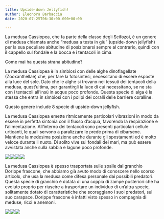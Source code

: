 ```yaml
---
title: Upside-down Jellyfish!
author: Eleonora Barbaccia
date: 2020-07-25T06:30:00.000+00:00

---
```

La medusa Cassiopea, che fa parte della classe degli Scifozoi, è un genere di medusa chiamata anche “medusa a testa in giù” (upside-down jellyfish) per la sua peculiare abitudine di posizionarsi sempre al contrario, quindi con il cappello sul fondale e la bocca e i tentacoli in cima.

Come mai ha questa strana abitudine?

La medusa Cassiopea è in simbiosi con delle alghe dinoflagellate (Zooxanthellae) che, per fare la fotosintesi, necessitano di essere esposte alla luce del sole. Dato che le alghe si trovano nei tessuti dei tentacoli della medusa, quest’ultima, per garantirgli la luce di cui necessitano, se ne sta con i tentacoli all’insù in acque poco profonde. Questa specie di alga è la stessa che entra in simbiosi con i polipi dei coralli delle barriere coralline.

Questo genere include 8 specie di upside-down jellyfish.

La medusa Cassiopea emette ritmicamente particolari vibrazioni in modo da essere in perfetta sintonia con il flusso d’acqua, favorendo la respirazione e l’alimentazione. All’interno dei tentacoli sono presenti particolari cellule urticanti, le quali servono a paralizzare le prede prima di cibarsene. Mantiene la medesima posizione anche durante gli spostamenti ed è molto veloce durante il nuoto. Di solito vive sui fondali dei mari, ma può essere avvistata anche sulla sabbia e lagune poco profonde.

![](http://static.wixstatic.com/media/b04324_ffa998fc7f614eb9ba2b1bfaac93d85d~mv2.jpg)![](http://static.wixstatic.com/media/b04324_be67c773e32146e3b524f34333268706~mv2.png)![](http://static.wixstatic.com/media/b04324_f1e7fe3d4f6c4030944212ff9d9619f9~mv2.png)![](http://static.wixstatic.com/media/b04324_d6feded50d8f4570825198278d663d20~mv2.png)

La medusa Cassiopea è spesso trasportata sulle spalle dal granchio Dorippe frascone, che abbiamo già avuto modo di conoscere nello scorso articolo, che usa la medusa come difesa personale dai possibili predatori. Questa specie di granchio è dotata di una coppia di zampe posteriori che ha evoluto proprio per riuscire a trasportare un individuo di un’altra specie, solitamente dotato di caratteristiche che scoraggiano i suoi predatori, sul suo carapace. Dorippe frascone è infatti visto spesso in compagnia di meduse, ricci e anemoni.

![](http://static.wixstatic.com/media/b04324_c81769b7dcb24ce8b4b9505473599306~mv2.png)![](http://static.wixstatic.com/media/b04324_2f8c48391837460983248f6bbc6377c5~mv2.png)![](http://static.wixstatic.com/media/b04324_b0f43adf0346481ea83f5bb0df4fa8b1~mv2.png)